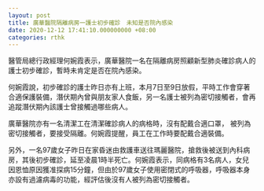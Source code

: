 ```yaml
---
layout: post
title: 廣華醫院隔離病房一護士初步確診　未知是否院內感染　
date: 2020-12-12 17:41:10.000000000 +08:00
categories: rthk
---
```


醫管局總行政經理何婉霞表示，廣華醫院一名在隔離病房照顧新型肺炎確診病人的護士初步確診，暫時未肯定是否在院內感染。

何婉霞說，初步確診的護士昨日亦有上班，本月7日至9日放假，平時工作會穿著合適保護裝備，潛伏期內曾與朋友家人食飯，另一名護士被列為密切接觸者，會再追蹤潛伏期內該護士曾接觸過哪些病人。

廣華醫院亦有一名清潔工在清潔確診病人的病格時，沒有配戴合適口罩， 被列為密切接觸者，要接受隔離。何婉霞提醒，員工在工作時要配戴合適裝備。

另外，一名97歲女子昨日在家昏迷由救護車送往瑪麗醫院，搶救後被送到內科病房，其後初步確診，延至凌晨1時半死亡。何婉霞表示，同病格有3名病人，女兒因恩恤原因獲准探病15分鐘，但由於97歲女子使用密閉式的呼吸器，呼吸器本身亦設有過濾病毒的功能，經評估後沒有人被列為密切接觸者。
